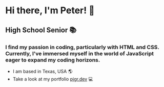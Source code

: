 # Hi there, I'm Peter! 👋

## High School Senior 📚

### I find my passion in coding, particularly with **HTML and CSS**. Currently, I've immersed myself in the world of **JavaScript** eager to expand my coding horizons.

- I am based in Texas, USA 🌎
- Take a look at my portfolio [pjgr.dev](http://pjgr.dev) 💻
